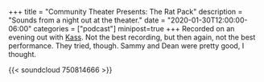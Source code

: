 +++
title = "Community Theater Presents: The Rat Pack"
description = "Sounds from a night out at the theater."
date = "2020-01-30T12:00:00-06:00"
categories = ["podcast"]
minipost=true
+++
Recorded on an evening out with [Kass](http://kassiblogtoo.blogspot.com/). Not the best recording, but then again, not the best performance. They tried, though. Sammy and Dean were pretty good, I thought.

{{< soundcloud 750814666 >}}
